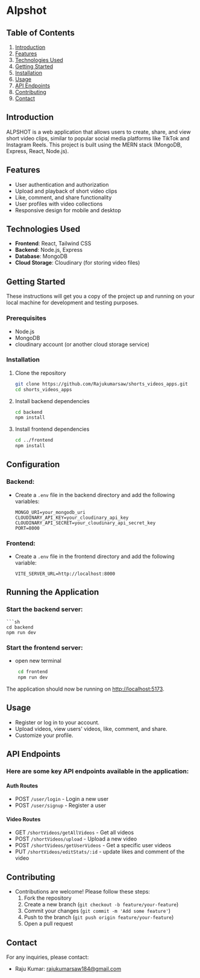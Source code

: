 # Alpshot

## Table of Contents
1. [Introduction](#introduction)
2. [Features](#features)
3. [Technologies Used](#technologies-used)
4. [Getting Started](#getting-started)
5. [Installation](#installation)
6. [Usage](#usage)
7. [API Endpoints](#api-endpoints)
8. [Contributing](#contributing)
9. [Contact](#contact)

## Introduction
ALPSHOT is a web application that allows users to create, share, and view short video clips, similar to popular social media platforms like TikTok and Instagram Reels. This project is built using the MERN stack (MongoDB, Express, React, Node.js).

## Features
- User authentication and authorization
- Upload and playback of short video clips
- Like, comment, and share functionality
- User profiles with video collections
- Responsive design for mobile and desktop

## Technologies Used
- **Frontend**: React, Tailwind CSS
- **Backend**: Node.js, Express
- **Database**: MongoDB
- **Cloud Storage**: Cloudinary (for storing video files)

## Getting Started
These instructions will get you a copy of the project up and running on your local machine for development and testing purposes.

### Prerequisites
- Node.js
- MongoDB
- cloudinary account (or another cloud storage service)

### Installation
1. Clone the repository
   ```sh
   git clone https://github.com/Rajukumarsaw/shorts_videos_apps.git
   cd shorts_videos_apps
2. Install backend dependencies
   ```sh
   cd backend
   npm install

3. Install frontend dependencies
   ```sh
   cd ../frontend
   npm install

## Configuration
### Backend:
- Create a `.env` file in the backend directory and add the following variables:
   
    ```
    MONGO_URI=your_mongodb_uri
    CLOUDINARY_API_KEY=your_cloudinary_api_key
    CLOUDINARY_API_SECRET=your_cloudinary_api_secret_key
    PORT=8000
    ```

### Frontend:
- Create a `.env` file in the frontend directory and add the following variable:
    ```
    VITE_SERVER_URL=http://localhost:8000
    ```

## Running the Application
### Start the backend server:
    ```sh
    cd backend
    npm run dev

### Start the frontend server:
- open new terminal
 
    ```sh
     cd frontend
     npm run dev
 The application should now be running on [http://localhost:5173](http://localhost:5173).

## Usage
- Register or log in to your account.
- Upload videos, view users' videos, like, comment, and share.
- Customize your profile.

## API Endpoints
### Here are some key API endpoints available in the application:
#### Auth Routes
- POST `/user/login` - Login a new user
- POST `/user/signup` - Register a user

#### Video Routes
- GET `/shortVideos/getAllVideos` - Get all videos
- POST `/shortVideos/upload` - Upload a new video
- POST `/shortVideos/getUserVideos` - Get a specific user videos
- PUT `/shortVideos/editStats/:id` - update likes and comment of the video
  

## Contributing
- Contributions are welcome! Please follow these steps:
   1. Fork the repository
   2. Create a new branch (`git checkout -b feature/your-feature`)
   3. Commit your changes (`git commit -m 'Add some feature'`)
   4. Push to the branch (`git push origin feature/your-feature`)
   5. Open a pull request

## Contact
For any inquiries, please contact:
- Raju Kumar: rajukumarsaw184@gmail.com

